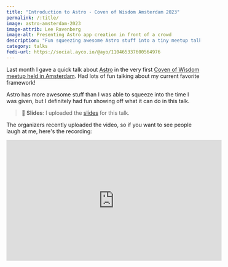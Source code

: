 ```yaml
---
title: "Introduction to Astro - Coven of Wisdom Amsterdam 2023"
permalink: /:title/
image: astro-amsterdam-2023
image-attrib: Lee Ravenberg
image-alt: Presenting Astro app creation in front of a crowd
description: "Fun squeezing awesome Astro stuff into a tiny meetup talk"
category: talks
fedi-url: https://social.ayco.io/@ayo/110465337600564976
---
```


Last month I gave a quick talk about [Astro](https://astro.build) in the very first [Coven of Wisdom meetup held in Amsterdam](https://www.meetup.com/coven-of-wisdom-amsterdam/events/292064053/). Had lots of fun talking about my current favorite framework!<!--more-->

Astro has more awesome stuff than I was able to squeeze into the time I was given, but I definitely had fun showing off what it can do in this talk.

> **📣 Slides**: I uploaded the [slides](https://docs.google.com/presentation/d/1ppIisqVawIfYRNCl57_qC340Ns_y629aKLt9KNiOLGg/edit?usp=sharing) for this talk.

The organizers recently uploaded the video, so if you want to see people laugh at me, here's the recording:

<iframe width="560" height="315" src="https://www.youtube.com/embed/fJ1paUQzy6I" title="YouTube video player" frameborder="0" allow="accelerometer; autoplay; clipboard-write; encrypted-media; gyroscope; picture-in-picture; web-share" allowfullscreen></iframe>
